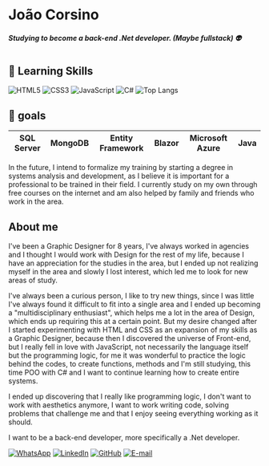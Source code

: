 # João Corsino

##### Studying to become a back-end .Net developer. (Maybe fullstack) :alien:
# 
## :book: Learning Skills
![HTML5](https://img.shields.io/badge/HTML5-000?style=for-the-badge&logo=html5) ![CSS3](https://img.shields.io/badge/CSS3-000?style=for-the-badge&logo=css3&logoColor=264CE4) ![JavaScript](https://img.shields.io/badge/JavaScript-000?style=for-the-badge&logo=javascript) ![C#](https://img.shields.io/badge/C%23-000?style=for-the-badge&logo=c-sharp&logoColor=823085)
![Top Langs](https://github-readme-stats-git-masterrstaa-rickstaa.vercel.app/api/top-langs/?username=jotaCorsino&layout=compact&bg_color=000&border_color=30A3DC&title_color=E94D5F&text_color=FFF)
## :scroll: goals
| SQL Server | MongoDB | Entity Framework | Blazor | Microsoft Azure | Java |
|-|-|-|-|-|-|
In the future, I intend to formalize my training by starting a degree in systems analysis and development, as I believe it is important for a professional to be trained in their field. I currently study on my own through free courses on the internet and am also helped by family and friends who work in the area.

## About me
I've been a Graphic Designer for 8 years, I've always worked in agencies and I thought I would work with Design for the rest of my life, because I have an appreciation for the studies in the area, but I ended up not realizing myself in the area and slowly I lost interest, which led me to look for new areas of study.

I've always been a curious person, I like to try new things, since I was little I've always found it difficult to fit into a single area and I ended up becoming a "multidisciplinary enthusiast", which helps me a lot in the area of Design, which ends up requiring this at a certain point. But my desire changed after I started experimenting with HTML and CSS as an expansion of my skills as a Graphic Designer, because then I discovered the universe of Front-end, but I really fell in love with JavaScript, not necessarily the language itself but the programming logic, for me it was wonderful to practice the logic behind the codes, to create functions, methods and I'm still studying, this time POO with C# and I want to continue learning how to create entire systems.

I ended up discovering that I really like programming logic, I don't want to work with aesthetics anymore, I want to work writing code, solving problems that challenge me and that I enjoy seeing everything working as it should.

I want to be a back-end developer, more specifically a .Net developer.

[![WhatsApp](https://img.shields.io/badge/WhatsApp-25D366?style=for-the-badge&logo=whatsapp&logoColor=white)](https://wa.me/5512996399108) [![LinkedIn](https://img.shields.io/badge/LinkedIn-000?style=for-the-badge&logo=linkedin&logoColor=0E76A8)](https://www.linkedin.com/in/jota-corsino/) [![GitHub](https://img.shields.io/badge/GitHub-000?style=for-the-badge&logo=github&logoColor=white)](https://github.com/jotaCorsino) [![E-mail](https://img.shields.io/badge/-Email-000?style=for-the-badge&logo=microsoft-outlook&logoColor=007BFF)](mailto:oi.corsino@gmail.com)